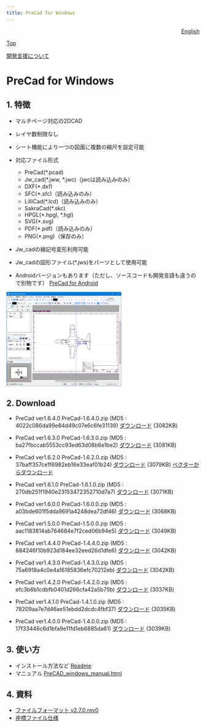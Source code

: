 ```yaml
---
title: PreCad for Windows
---
```

<div style="text-align: right"><a href=index_en.html>English</a></div>

[Top](https://junkbulk.com)

[開発支援について](donate_ja.html)

# PreCad for Windows

## 1. 特徴 
- マルチページ対応の2DCAD
- レイヤ数制限なし
- シート機能により一つの図面に複数の縮尺を設定可能
- 対応ファイル形式 
  - PreCad(*.pcad)
  - Jw_cad(*.jww, *.jwc)（jwcは読み込みのみ）
  - DXF(*.dxf)
  - SFC(*.sfc)（読み込みのみ）
  - LilliCad(*.lcd)（読み込みのみ）
  - SakraCad(*.skc)
  - HPGL(*.hpgl, *.hgl)
  - SVG(*.svg)
  - PDF(*.pdf)（読み込みのみ）
  - PNG(*.png)（保存のみ）

- Jw_cadの線記号変形利用可能
- Jw_cadの図形ファイル(*.jws)をパーツとして使用可能
- Androidバージョンもあります（ただし、ソースコードも開発言語も違うので別物です）
[PreCad for Android](https://play.google.com/store/apps/details?id=com.junkbulk.precad)

<a href="images/image001.png">
<img src="images/image001.png" href="images/image001.png" alt="sample image" width="300px">
</a>

## 2. Download

- PreCad ver1.6.4.0
PreCad-1.6.4.0.zip (MD5 : 4022c086da99e84d49c07e6c6fe31139)
[ダウンロード](download/PreCad-1.6.4.0.zip)  (3082KB)

- PreCad ver1.6.3.0
PreCad-1.6.3.0.zip (MD5 : ba27fbccab5553cc93ed63d08b6e1be2)
[ダウンロード](download/PreCad-1.6.3.0.zip)  (3081KB)

- PreCad ver1.6.2.0
PreCad-1.6.2.0.zip (MD5 : 37baff357ce1f6982eb16e33eaf01b24)
[ダウンロード](download/PreCad-1.6.2.0.zip)  (3079KB)
[ベクターからダウンロード](https://www.vector.co.jp/soft/dl/winnt/business/se526259.html)

- PreCad ver1.6.1.0
PreCad-1.6.1.0.zip (MD5 : 270db251f1940e23153472352710d7a7)
[ダウンロード](download/PreCad-1.6.1.0.zip)  (3071KB)

- PreCad ver1.6.0.0
PreCad-1.6.0.0.zip (MD5 : a03bde601f5dda9691a4248dea72df46)
[ダウンロード](download/PreCad-1.6.0.0.zip)  (3068KB)

- PreCad ver1.5.0.0
PreCad-1.5.0.0.zip (MD5 : aac1183814ab764684e7f2ced06b94e5)
[ダウンロード](download/PreCad-1.5.0.0.zip)  (3049KB)

- PreCad ver1.4.4.0
PreCad-1.4.4.0.zip (MD5 : 884246f10b923d184ee32eed26d1dfe6)
[ダウンロード](download/PreCad-1.4.4.0.zip)  (3042KB)

- PreCad ver1.4.3.0
PreCad-1.4.3.0.zip (MD5 : 75a6918a4c0e4a16185836efc70212eb)
[ダウンロード](download/PreCad-1.4.3.0.zip)  (3042KB)

- PreCad ver1.4.2.0
PreCad-1.4.2.0.zip (MD5 : efc3b6b1cdbfb0401d266cfa42a5b75b)
[ダウンロード](download/PreCad-1.4.2.0.zip)  (3037KB)

- PreCad ver1.4.1.0
PreCad-1.4.1.0.zip (MD5 : 78209aa7e7d46ae51ebdd2dcdc4fbf37)
[ダウンロード](download/PreCad-1.4.1.0.zip)  (3035KB)

- PreCad ver1.4.0.0
PreCad-1.4.0.0.zip (MD5 : 17f33446c6d1bfa9e11fd1eb6885da61)
[ダウンロード](download/PreCad-1.4.0.0.zip)  (3039KB)



## 3. 使い方
- インストール方法など
[Readme](readme_ja.html)
- マニュアル
[PreCAD_windows_manual.html](manual/ja/PreCAD_windows_manual.html)

## 4. 資料

- [ファイルフォーマット v2.7.0 rev0](download/PreCadFormat_v2_7_0_rev0.html)
- [座標ファイル仕様](download/PrecoFormat.html)
